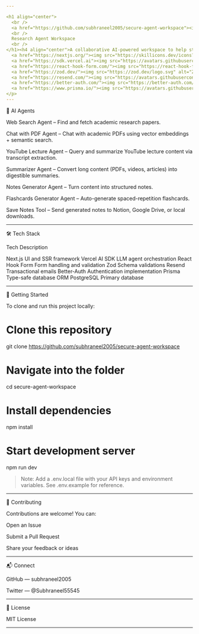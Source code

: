 ```yaml
---

<h1 align="center">
  <br />
  <a href="https://github.com/subhraneel2005/secure-agent-workspace"><img src="./logo.png" alt="Secure Agent Workspace" width="150"></a>
  <br />
  Research Agent Workspace
  <br />
</h1><h4 align="center">A collaborative AI-powered workspace to help students and researchers interact, summarize, and learn from academic content faster.</h4><p align="center">
  <a href="https://nextjs.org/"><img src="https://skillicons.dev/icons?i=nextjs" alt="Next.js" height="35"></a>
  <a href="https://sdk.vercel.ai"><img src="https://avatars.githubusercontent.com/u/14985020?s=200&v=4" alt="Vercel AI SDK" height="35"></a>
  <a href="https://react-hook-form.com/"><img src="https://react-hook-form.com/images/logo.svg" alt="React Hook Form" height="35"></a>
  <a href="https://zod.dev/"><img src="https://zod.dev/logo.svg" alt="Zod" height="35"></a>
  <a href="https://resend.com/"><img src="https://avatars.githubusercontent.com/u/123961881?s=200&v=4" alt="Resend" height="35"></a>
  <a href="https://better-auth.com/"><img src="https://better-auth.com/assets/logo/logo.png" alt="BetterAuth" height="35"></a>
  <a href="https://www.prisma.io/"><img src="https://avatars.githubusercontent.com/u/17219288?s=200&v=4" alt="Prisma" height="35"></a>
</p>
---
```


🔎 AI Agents

Web Search Agent – Find and fetch academic research papers.

Chat with PDF Agent – Chat with academic PDFs using vector embeddings + semantic search.

YouTube Lecture Agent – Query and summarize YouTube lecture content via transcript extraction.

Summarizer Agent – Convert long content (PDFs, videos, articles) into digestible summaries.

Notes Generator Agent – Turn content into structured notes.

Flashcards Generator Agent – Auto-generate spaced-repetition flashcards.

Save Notes Tool – Send generated notes to Notion, Google Drive, or local downloads.



---

🛠️ Tech Stack

Tech	Description

Next.js	UI and SSR framework
Vercel AI SDK	LLM agent orchestration
React Hook Form	Form handling and validation
Zod	Schema validations
Resend	Transactional emails
Better-Auth	Authentication implementation
Prisma	Type-safe database ORM
PostgreSQL	Primary database



---

🚀 Getting Started

To clone and run this project locally:

# Clone this repository
git clone https://github.com/subhraneel2005/secure-agent-workspace

# Navigate into the folder
cd secure-agent-workspace

# Install dependencies
npm install

# Start development server
npm run dev

> Note: Add a .env.local file with your API keys and environment variables. See .env.example for reference.




---

🤝 Contributing

Contributions are welcome! You can:

Open an Issue

Submit a Pull Request

Share your feedback or ideas



---

📬 Connect

GitHub — subhraneel2005

Twitter — @Subhraneel55545



---

📄 License

MIT License


---